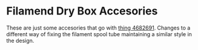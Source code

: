 # Filamend Dry Box Accesories


These are just some accesories that go with [thing 4682691](https://www.thingiverse.com/thing:4682691). 
Changes to a different way of fixing the filament spool tube maintaining a similar style in the design.
